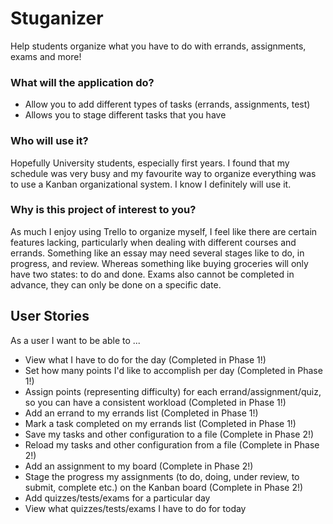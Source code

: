 # Stuganizer
Help students organize what you have to do with errands, assignments, exams and more!

### What will the application do?
 * Allow you to add different types of tasks (errands, assignments, test)
 * Allows you to stage different tasks that you have 

### Who will use it?
Hopefully University students, especially first years. I found that my schedule was very busy and my favourite way to
organize everything was to use a Kanban organizational system. I know I definitely will use it.

### Why is this project of interest to you?
As much I enjoy using Trello to organize myself, I feel like there are certain features lacking, particularly when
dealing with different courses and errands. Something like an essay may need several stages like to do, in progress, 
and review. Whereas something like buying groceries will only have two states: to do and done. Exams also cannot be
completed in advance, they can only be done on a specific date.

## User Stories  
As a user I want to be able to ...  
 * View what I have to do for the day (Completed in Phase 1!)
 * Set how many points I'd like to accomplish per day (Completed in Phase 1!)
 * Assign points (representing difficulty) for each errand/assignment/quiz, so you can have a consistent workload
   (Completed in Phase 1!)
 * Add an errand to my errands list (Completed in Phase 1!)
 * Mark a task completed on my errands list (Completed in Phase 1!)
 * Save my tasks and other configuration to a file (Complete in Phase 2!)
 * Reload my tasks and other configuration from a file (Complete in Phase 2!)
 * Add an assignment to my board (Complete in Phase 2!)
 * Stage the progress my assignments (to do, doing, under review, to submit, complete etc.) on the Kanban board 
 (Complete in Phase 2!)
 * Add quizzes/tests/exams for a particular day
 * View what quizzes/tests/exams I have to do for today
